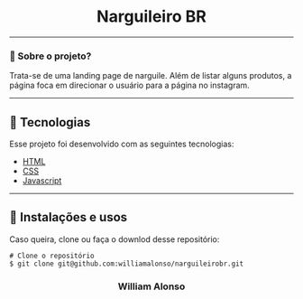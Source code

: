 <h1 align="center">
    Narguileiro BR
</h1>

---

</div>



### 🤔 Sobre o projeto?

Trata-se de uma landing page de narguile. Além de listar alguns produtos, a página foca em direcionar o usuário para a página no instagram.

---

## 🚀 Tecnologias

Esse projeto foi desenvolvido com as seguintes tecnologias:

- [HTML](https://developer.mozilla.org/pt-BR/docs/Web/HTML)
- [CSS](https://developer.mozilla.org/pt-BR/docs/Web/CSS)
- [Javascript](https://developer.mozilla.org/pt-BR/docs/Web/JavaScript)

---


## 🙅 Instalações e usos


Caso queira, clone ou faça o downlod desse repositório:

```
# Clone o repositório
$ git clone git@github.com:williamalonso/narguileirobr.git
```

<h3 align="center">William Alonso</h3>
